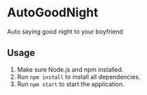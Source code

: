 # AutoGoodNight
Auto saying good night to your boyfriend

## Usage

1. Make sure Node.js and npm installed.
2. Run `npm install` to install all dependencies.
3. Run `npm start` to start the application.
